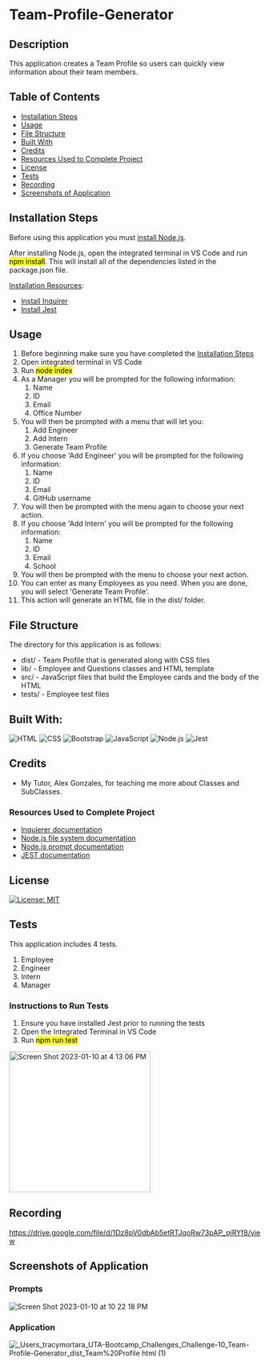 # Team-Profile-Generator

## Description
This application creates a Team Profile so users can quickly view information about their team members. 

## Table of Contents
- [Installation Steps](#installation-steps)
- [Usage](#usage)
- [File Structure](#file-structure)
- [Built With](#built-with)
- [Credits](#credits)
- [Resources Used to Complete Project](#resources-used-to-complete-project)
- [License](#license)
- [Tests](#tests)
- [Recording](#recording)
- [Screenshots of Application](#screenshots-of-application)

## Installation Steps
Before using this application you must [install Node.js](https://nodejs.org/en/).

After installing Node.js, open the integrated terminal in VS Code and run <mark>npm install</mark>.  This will install all of the dependencies listed in the package.json file. 

<u>Installation Resources</u>:
 - [Install Inquirer](https://www.npmjs.com/package/inquirer#installation)
- [Install Jest](https://jestjs.io/docs/getting-started)

## Usage
1. Before beginning make sure you have completed the [Installation Steps](#installation-steps)
2. Open integrated terminal in VS Code
3. Run <mark>node index</mark>
4. As a Manager you will be prompted for the following information: 
    1. Name
    2. ID
    3. Email
    4. Office Number
5. You will then be prompted with a menu that will let you:
    1. Add Engineer
    2. Add Intern
    3. Generate Team Profile
6. If you choose 'Add Engineer' you will be prompted for the following information:
    1. Name
    2. ID
    3. Email
    4. GitHub username
7. You will then be prompted with the menu again to choose your next action.
8. If you choose 'Add Intern' you will be prompted for the following information:
    1. Name
    2. ID
    3. Email
    4. School
9. You will then be prompted with the menu to choose your next action. 
10.  You can enter as many Employees as you need. When you are done, you will select 'Generate Team Profile'.
11. This action will generate an HTML file in the dist/ folder.  

## File Structure
The directory for this application is as follows:
 - dist/ - Team Profile that is generated along with CSS files
 - lib/ - Employee and Questions classes and HTML template
 - src/ - JavaScript files that build the Employee cards and the body of the HTML
 - tests/ - Employee test files

## Built With:
![HTML](https://img.shields.io/badge/HTML5-E34F26?style=for-the-badge&logo=html5&logoColor=white) ![CSS](https://img.shields.io/badge/CSS3-1572B6?style=for-the-badge&logo=css3&logoColor=white) ![Bootstrap](https://img.shields.io/badge/Bootstrap-563D7C?style=for-the-badge&logo=bootstrap&logoColor=white) ![JavaScript](https://img.shields.io/badge/JavaScript-323330?style=for-the-badge&logo=javascript&logoColor=F7DF1E) ![Node.js](https://img.shields.io/badge/Node.js-339933?style=for-the-badge&logo=nodedotjs&logoColor=white) ![Jest](https://img.shields.io/badge/Jest-C21325?style=for-the-badge&logo=jest&logoColor=white) 

## Credits
- My Tutor, Alex Gonzales, for teaching me more about Classes and SubClasses.

### Resources Used to Complete Project
- [Inquierer documentation](https://www.npmjs.com/package/inquirer#documentation)
- [Node.js file system documentation](https://nodejs.dev/en/api/v19/fs/)
- [Node.js prompt documentation](https://nodejs.org/en/knowledge/command-line/how-to-prompt-for-command-line-input/)
- [JEST documentation](https://jestjs.io/docs/getting-started)

## License
[![License: MIT](https://img.shields.io/badge/License-MIT-yellow.svg)](https://opensource.org/licenses/MIT)

## Tests
This application includes 4 tests.

1. Employee
2. Engineer
3. Intern
4. Manager

### Instructions to Run Tests
1. Ensure you have installed Jest prior to running the tests
2. Open the Integrated Terminal in VS Code
3. Run <mark>npm run test</mark>

<img width="282" alt="Screen Shot 2023-01-10 at 4 13 06 PM" src="https://user-images.githubusercontent.com/107971753/211673834-d850f08f-59c0-4b43-a85c-92a5529fd18d.png">

## Recording

https://drive.google.com/file/d/1Dz8pV0dbAb5etRTJqoRw73pAP_pjRYf8/view

## Screenshots of Application

### Prompts

![Screen Shot 2023-01-10 at 10 22 18 PM](https://user-images.githubusercontent.com/107971753/211717235-917912ea-aa9c-47d1-9707-7a241df93e9b.png)

### Application 

![_Users_tracymortara_UTA-Bootcamp_Challenges_Challenge-10_Team-Profile-Generator_dist_Team%20Profile html (1)](https://user-images.githubusercontent.com/107971753/211717270-a6b7135a-f534-4531-9705-2dbce7f5ce75.png)


